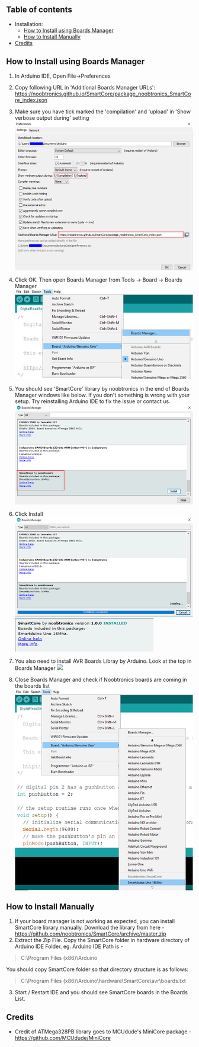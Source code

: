 
## Table of contents
* Installation:
  - [How to Install using Boards Manager](#how-to-install-using-boards-manager)
  - [How to Install Manually](#how-to-install-manually)
* [Credits](#credits)

## How to Install using Boards Manager

1) In Arduino IDE, Open File->Preferences
2) Copy following URL in 'Additional Boards Manager URLs':
https://noobtronics.github.io/SmartCore/package_noobtronics_SmartCore_index.json

3) Make sure you have tick marked the 'compilation' and 'upload' in 'Show verbose output during' setting
![](https://raw.githubusercontent.com/noobtronics/SmartCore/master/images/guide/Preferences.jpg)

4) Click OK. Then open Boards Manager from Tools -> Board -> Boards Manager
![](https://raw.githubusercontent.com/noobtronics/SmartCore/master/images/guide/boardmanager.jpg)

5) You should see 'SmartCore' library by noobtronics in the end of Boards Manager windows like below. If you don't something is wrong with your setup. Try reinstalling Arduino IDE to fix the issue or contact us.
![](https://raw.githubusercontent.com/noobtronics/SmartCore/master/images/guide/library_install.jpg)

6) Click Install
![](https://raw.githubusercontent.com/noobtronics/SmartCore/master/images/guide/library_installing.jpg)
![](https://raw.githubusercontent.com/noobtronics/SmartCore/master/images/guide/Installed.PNG)

7) You also need to install AVR Boards Libray by Arduino. Look at the top in Boards Manager
![](https://raw.githubusercontent.com/noobtronics/SmartCore/master/images/guide/AVR_Boards_Library.png)

8) Close Boards Manager and check if Noobtronics boards are coming in the boards list
![](https://raw.githubusercontent.com/noobtronics/SmartCore/master/images/guide/board_display.jpg)


## How to Install Manually
1) If your board manager is not working as expected, you can install SmartCore library manually. Download the library from here -
https://github.com/noobtronics/SmartCore/archive/master.zip
2) Extract the Zip File. Copy the SmartCore folder in hardware directory of Arduino IDE Folder.
eg. Arduino IDE Path is - 
> C:\Program Files (x86)\Arduino

You should copy SmartCore folder so that directory structure is as follows:
> C:\Program Files (x86)\Arduino\hardware\SmartCore\avr\boards.txt

3) Start / Restart IDE and you should see SmartCore boards in the Boards List.

## Credits
* Credit of ATMega328PB library goes to MCUdude's MiniCore package -
    https://github.com/MCUdude/MiniCore
